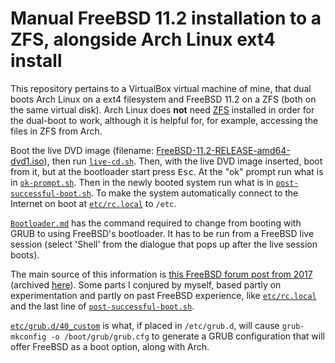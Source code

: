 # Manual FreeBSD 11.2 installation to a ZFS, alongside Arch Linux ext4 install

This repository pertains to a VirtualBox virtual machine of mine, that dual boots Arch Linux on a ext4 filesystem and FreeBSD 11.2 on a ZFS (both on the same virtual disk). Arch Linux does **not** need [ZFS][1] installed in order for the dual-boot to work, although it is helpful for, for example, accessing the files in ZFS from Arch. 

Boot the live DVD image (filename: [FreeBSD-11.2-RELEASE-amd64-dvd1.iso][2]), then run [`live-cd.sh`][3]. Then, with the live DVD image inserted, boot from it, but at the bootloader start press <kbd>Esc</kbd>. At the "ok" prompt run what is in [`ok-prompt.sh`][4]. Then in the newly booted system run what is in [`post-successful-boot.sh`][5]. To make the system automatically connect to the Internet on boot at [`etc/rc.local`][6] to `/etc`. 

[`Bootloader.md`][7] has the command required to change from booting with GRUB to using FreeBSD's bootloader. It has to be run from a FreeBSD live session (select 'Shell' from the dialogue that pops up after the live session boots).

The main source of this information is [this FreeBSD forum post from 2017][8] (archived [here][9]). Some parts I conjured by myself, based partly on experimentation and partly on past FreeBSD experience, like [`etc/rc.local`][6] and the last line of [`post-successful-boot.sh`][5]. 

[`etc/grub.d/40_custom`][10] is what, if placed in `/etc/grub.d`, will cause `grub-mkconfig -o /boot/grub/grub.cfg` to generate a GRUB configuration that will offer FreeBSD as a boot option, along with Arch. 

[1]: https://aur.archlinux.org/packages/?O=0&SeB=n&K=zfs-&outdated=&SB=p&SO=d&PP=50&do_Search=Go
[2]: https://download.freebsd.org/ftp/releases/amd64/amd64/ISO-IMAGES/11.2/FreeBSD-11.2-RELEASE-amd64-dvd1.iso
[3]: https://github.com/fusion809/freebsd-zfs-manual-install/blob/master/live-cd.sh
[4]: https://github.com/fusion809/freebsd-zfs-manual-install/blob/master/ok-prompt.sh
[5]: https://github.com/fusion809/freebsd-zfs-manual-install/blob/master/post-successful-boot.sh
[6]: https://github.com/fusion809/freebsd-zfs-manual-install/blob/master/etc/rc.local
[7]: https://github.com/fusion809/freebsd-zfs-manual-install/blob/master/Bootloader.md
[8]: https://forums.freebsd.org/threads/installing-freebsd-manually-no-installer.63201/
[9]: https://web.archive.org/web/20181110072004/https://forums.freebsd.org/threads/installing-freebsd-manually-no-installer.63201/
[10]: https://github.com/fusion809/freebsd-zfs-manual-install/blob/master/etc/grub.d/40_custom

